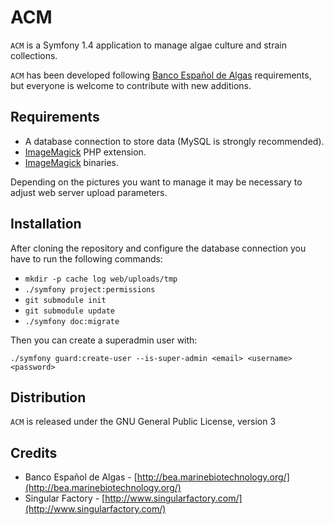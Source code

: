 ACM
=============
`ACM` is a Symfony 1.4 application to manage algae culture and strain
collections.

`ACM` has been developed following [Banco Español de Algas](http://bea.marinebiotechnology.org/)
requirements, but everyone is welcome to contribute with new additions.

Requirements
------------
* A database connection to store data (MySQL is strongly recommended).
* [ImageMagick](http://www.php.net/manual/en/book.imagick.php) PHP extension.
* [ImageMagick](http://www.imagemagick.org/) binaries.

Depending on the pictures you want to manage it may be necessary to adjust web
server upload parameters.

Installation
------------
After cloning the repository and configure the database connection
you have to run the following commands:

* `mkdir -p cache log web/uploads/tmp`
* `./symfony project:permissions`
* `git submodule init`
* `git submodule update`
* `./symfony doc:migrate`

Then you can create a superadmin user with:

`./symfony guard:create-user --is-super-admin <email> <username> <password>`

Distribution
------------
`ACM` is released under the GNU General Public License, version 3

Credits
-------
* Banco Español de Algas - [http://bea.marinebiotechnology.org/](http://bea.marinebiotechnology.org/)
* Singular Factory - [http://www.singularfactory.com/](http://www.singularfactory.com/)
